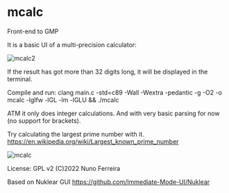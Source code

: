 # mcalc
Front-end to GMP

It is a basic UI of a multi-precision calculator:

![mcalc2](https://user-images.githubusercontent.com/19549703/164544763-2203bf6c-93d6-46bc-b4b7-7faf4f208e4d.png)

If the result has got more than 32 digits long, it will be displayed in the terminal.



Compile and run:
clang main.c -std=c89 -Wall -Wextra -pedantic -g -O2 -o mcalc -lglfw -lGL -lm -lGLU && ./mcalc



ATM it only does integer calculations. And with very basic parsing for now (no support for brackets).

Try calculating the largest prime number with it. https://en.wikipedia.org/wiki/Largest_known_prime_number

![mcalc](https://user-images.githubusercontent.com/19549703/164498824-fc521903-d376-4a63-9a78-52ddb58988d2.png)


License: GPL v2
(C)2022 Nuno Ferreira 

Based on Nuklear GUI 
https://github.com/Immediate-Mode-UI/Nuklear
